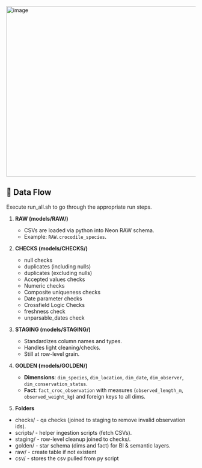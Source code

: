 <img width="1598" height="452" alt="image" src="https://github.com/user-attachments/assets/ab59035c-0ebc-47d9-bdc9-a0a2ed187dd4" />


## 🐊 Data Flow
Execute run_all.sh to go through the appropriate run steps.

1. **RAW (models/RAW/)**  
   - CSVs are loaded via python into Neon RAW schema.  
   - Example: `RAW.crocodile_species`.
  
3. **CHECKS (models/CHECKS/)**
   - null checks
   - duplicates (including nulls)
   - duplicates (excluding nulls)
   - Accepted values checks
   - Numeric checks
   - Composite uniqueness checks
   - Date parameter checks
   - Crossfield Logic Checks
   - freshness check
   - unparsable_dates check

2. **STAGING (models/STAGING/)**  
   - Standardizes column names and types.  
   - Handles light cleaning/checks.
   - Still at row-level grain.

3. **GOLDEN (models/GOLDEN/)**  
   - **Dimensions**: `dim_species`, `dim_location`, `dim_date`, `dim_observer`, `dim_conservation_status`.  
   - **Fact**: `fact_croc_observation` with measures (`observed_length_m`, `observed_weight_kg`) and foreign keys to all dims.  

4. **Folders** 
  - checks/ - qa checks (joined to staging to remove invalid observation ids).
  - scripts/ - helper ingestion scripts (fetch CSVs).
  - staging/ - row-level cleanup joined to checks/.
  - golden/ - star schema (dims and fact) for BI & semantic layers.
  - raw/ - create table if not existent
  - csv/ - stores the csv pulled from py script
